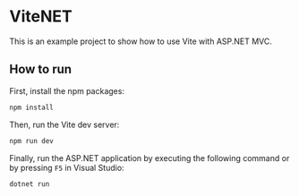 # ViteNET

This is an example project to show how to use Vite with ASP.NET MVC.

## How to run

First, install the npm packages:

```PowerShell
npm install
```

Then, run the Vite dev server:

```PowerShell
npm run dev
```

Finally, run the ASP.NET application by executing the following command or by pressing `F5` in Visual Studio:

```PowerShell
dotnet run
```
